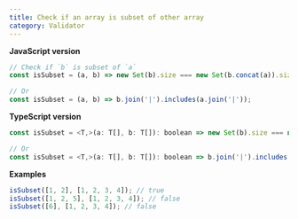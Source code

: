 ```yaml
---
title: Check if an array is subset of other array
category: Validator
---
```


**JavaScript version**

```js
// Check if `b` is subset of `a`
const isSubset = (a, b) => new Set(b).size === new Set(b.concat(a)).size;

// Or
const isSubset = (a, b) => b.join('|').includes(a.join('|'));
```

**TypeScript version**

```js
const isSubset = <T,>(a: T[], b: T[]): boolean => new Set(b).size === new Set(b.concat(a)).size;

// Or
const isSubset = <T,>(a: T[], b: T[]): boolean => b.join('|').includes(a.join('|'));
```

**Examples**

```js
isSubset([1, 2], [1, 2, 3, 4]); // true
isSubset([1, 2, 5], [1, 2, 3, 4]); // false
isSubset([6], [1, 2, 3, 4]); // false
```
